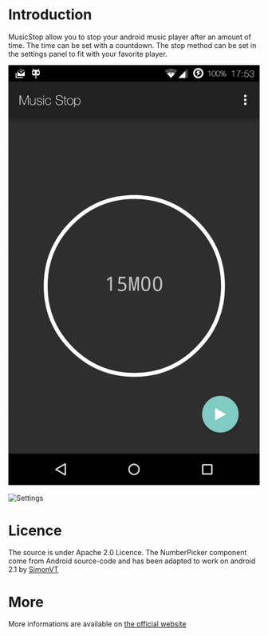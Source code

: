 Introduction
============

MusicStop allow you to stop your android music player after an amount of time.
The time can be set with a countdown.
The stop method can be set in the settings panel to fit with your favorite player.


![MusicStop preview](https://github.com/ragusa87/android-musicStop/raw/master/google-play/init-small.png)

![Settings](https://github.com/ragusa87/android-musicStop/raw/master/google-play/settings-small.png)


Licence
============
The source is under Apache 2.0 Licence.
The NumberPicker component come from Android source-code and has been adapted to work on android 2.1 by [SimonVT](https://github.com/SimonVT/android-numberpicker)

More
=====
More informations are available on  [the official website](http://android.blackcrowsteam.com/)